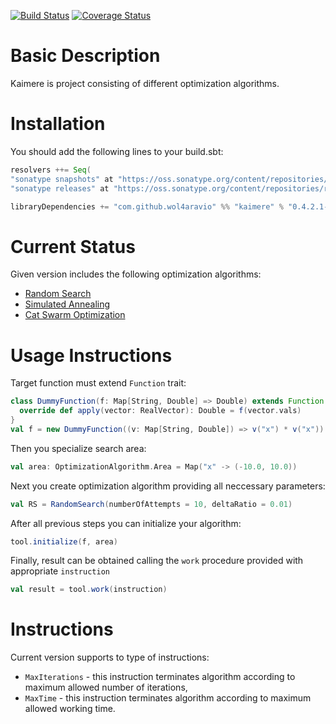 [![Build Status](https://travis-ci.org/wol4aravio/Kaimere.svg?branch=master&pony=17)](https://travis-ci.org/wol4aravio/Kaimere.svg?branch=master)
[![Coverage Status](https://coveralls.io/repos/github/wol4aravio/Kaimere/badge.svg?branch=master&pony=17)](https://coveralls.io/github/wol4aravio/Kaimere?branch=master&service=github)

# Basic Description
Kaimere is project consisting of different optimization algorithms.

# Installation

You should add the following lines to your build.sbt:

```scala
resolvers ++= Seq(
"sonatype snapshots" at "https://oss.sonatype.org/content/repositories/snapshots",
"sonatype releases" at "https://oss.sonatype.org/content/repositories/releases")

libraryDependencies += "com.github.wol4aravio" %% "kaimere" % "0.4.2.1-SNAPSHOT"
```
# Current Status
Given version includes the following optimization algorithms:
* [Random Search](https://en.wikipedia.org/wiki/Random_search)
* [Simulated Annealing](https://en.wikipedia.org/wiki/Simulated_annealing)
* [Cat Swarm Optimization](https://www.researchgate.net/publication/221419703_Cat_Swarm_Optimization)

# Usage Instructions
Target function must extend `Function` trait:
```scala
class DummyFunction(f: Map[String, Double] => Double) extends Function {
  override def apply(vector: RealVector): Double = f(vector.vals)
}
val f = new DummyFunction((v: Map[String, Double]) => v("x") * v("x"))
```

Then you specialize search area:
```scala
val area: OptimizationAlgorithm.Area = Map("x" -> (-10.0, 10.0))
```

Next you create optimization algorithm providing all neccessary parameters:
```scala
val RS = RandomSearch(numberOfAttempts = 10, deltaRatio = 0.01)
```

After all previous steps you can initialize your algorithm:
```scala
tool.initialize(f, area)
```

Finally, result can be obtained calling the `work` procedure provided with appropriate `instruction`
```scala
val result = tool.work(instruction)
```

# Instructions
Current version supports to type of instructions:
* `MaxIterations` - this instruction terminates algorithm according to maximum allowed number of iterations,
* `MaxTime` - this instruction terminates algorithm according to maximum allowed working time. 
